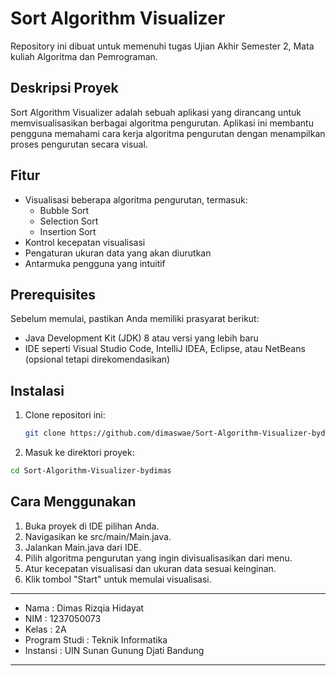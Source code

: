 # Sort Algorithm Visualizer

Repository ini dibuat untuk memenuhi tugas Ujian Akhir Semester 2, Mata kuliah Algoritma dan Pemrograman.

## Deskripsi Proyek

Sort Algorithm Visualizer adalah sebuah aplikasi yang dirancang untuk memvisualisasikan berbagai algoritma pengurutan. Aplikasi ini membantu pengguna memahami cara kerja algoritma pengurutan dengan menampilkan proses pengurutan secara visual.

## Fitur

- Visualisasi beberapa algoritma pengurutan, termasuk:
  - Bubble Sort
  - Selection Sort
  - Insertion Sort
- Kontrol kecepatan visualisasi
- Pengaturan ukuran data yang akan diurutkan
- Antarmuka pengguna yang intuitif

## Prerequisites

Sebelum memulai, pastikan Anda memiliki prasyarat berikut:
- Java Development Kit (JDK) 8 atau versi yang lebih baru
- IDE seperti Visual Studio Code, IntelliJ IDEA, Eclipse, atau NetBeans (opsional tetapi direkomendasikan)

## Instalasi

1. Clone repositori ini:
   ```sh
   git clone https://github.com/dimaswae/Sort-Algorithm-Visualizer-bydimas.git
2. Masuk ke direktori proyek:
  ```sh
  cd Sort-Algorithm-Visualizer-bydimas
  ```

## Cara Menggunakan

1. Buka proyek di IDE pilihan Anda.
2. Navigasikan ke src/main/Main.java.
3. Jalankan Main.java dari IDE.
4. Pilih algoritma pengurutan yang ingin divisualisasikan dari menu.
5. Atur kecepatan visualisasi dan ukuran data sesuai keinginan.
6. Klik tombol "Start" untuk memulai visualisasi.

-----------------------------------------------------------------------------------------------------------------------------
- Nama : Dimas Rizqia Hidayat
- NIM            : 1237050073
- Kelas          : 2A
- Program Studi  : Teknik Informatika
- Instansi : UIN Sunan Gunung Djati Bandung
-----------------------------------------------------------------------------------------------------------------------------
